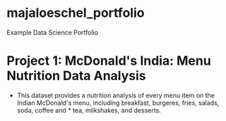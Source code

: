 # majaloeschel_portfolio
Example Data Science Portfolio

# Project 1: McDonald's India: Menu Nutrition Data Analysis
* This dataset provides a nutrition analysis of every menu item on the Indian McDonald's menu, including breakfast, burgeres, fries, salads, soda, coffee and   * tea, milkshakes, and desserts.
